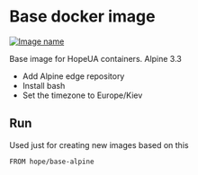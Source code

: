 # Base docker image

[![Image name](https://img.shields.io/badge/docker-hope/base--alpine-brightgreen.svg)](https://hub.docker.com/r/hope/base-alpine/)

Base image for HopeUA containers. Alpine 3.3

- Add Alpine edge repository
- Install bash
- Set the timezone to Europe/Kiev  

## Run

Used just for creating new images based on this

    FROM hope/base-alpine
